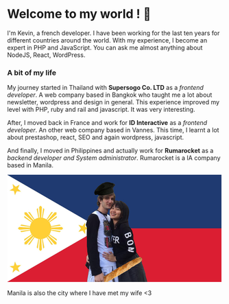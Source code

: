 # Welcome to my world ! 👋

I'm Kevin, a french developer. I have been working for the last ten years for different countries around the world. With my experience, I become an expert in PHP and JavaScript. You can ask me almost anything about NodeJS, React, WordPress.

### A bit of my life

My journey started in Thailand with **Supersogo Co. LTD**  as a *frontend developer*. A web company based in Bangkok who taught me a lot about newsletter, wordpress and design in general. This experience improved my level with PHP, ruby and rail and javascript. It was very interesting. 

After, I moved back in France and work for **ID Interactive** as a *frontend developer*. An other web company based in Vannes. This time, I learnt a lot about prestashop, react, SEO and again wordpress, javascript. 

And finally, I moved in Philippines and actually work for **Rumarocket** as a *backend developer and System administrator*. Rumarocket is a IA company based in Manila.

![ALT TEXT](https://raw.githubusercontent.com/JustalK/justalk/master/my_filipino_wife_pinay_001x500.jpg)

Manila is also the city where I have met my wife <3
